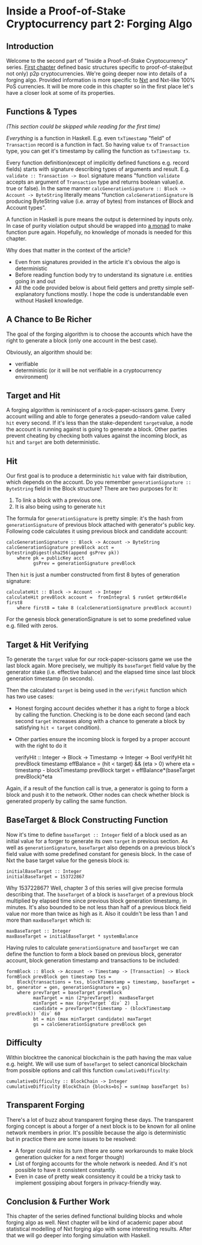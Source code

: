 Inside a Proof-of-Stake Cryptocurrency part 2: Forging Algo
============================================================

Introduction
--------------

Welcome to the second part of "Inside a Proof-of-Stake Cryptocurrency" series.
[First chapter](http://chepurnoy.org/blog/2014/10/inside-a-proof-of-stake-cryptocurrency-part-1/) defined basic
structures specific to proof-of-stake(but not only) p2p cryptocurrencies.
We're going deeper now into details of a forging algo. Provided information is more specific to
[Nxt](http://nxt.org/) and Nxt-like 100% PoS currencies. It will be more code in this chapter so in the first place
let's have a closer look at some of its properties.


Functions & Types
------------------

_(This section could be skipped while reading for the first time)_

_Everything_ is a function in Haskell. E.g. even `txTimestamp` "field" of `Transaction` record is a function in fact.
So having value `tx` of `Transaction` type, you can get it's timestamp by calling the function as `txTimestamp tx`.

Every function definition(except of implicitly defined functions e.g. record fields) starts with signature describing
types of arguments and result. E.g. `validate :: Transaction -> Bool` signature means "function `validate` accepts
an argument of `Transaction` type and returns boolean value(i.e. true or false). In the same manner `calcGenerationSignature :: Block -> Account -> ByteString`
literally means "function `calcGenerationSignature` is producing ByteString value (i.e. array of bytes) from instances of Block and Account types".

A function in Haskell is pure means the output is determined by inputs only. In case of purity violation output
should be wrapped into [a monad](http://www.haskell.org/haskellwiki/Monad) to make function pure again.
Hopefully, no knowledge of monads is needed for this chapter.

Why does that matter in the context of the article?

* Even from signatures provided in the article it's obvious the algo is deterministic
* Before reading function body try to understand its signature i.e. entities going in and out
* All the code provided below is about field getters and pretty simple self-explanatory functions mostly. I hope the code
 is understandable even without Haskell knowledge.


A Chance to Be Richer
----------------------

The goal of the forging algorithm is to choose the accounts which have the right to generate a block (only one account in the best case).

Obviously, an algorithm should be:

* verifiable
* deterministic (or it will be not verifiable in a cryptocurrency environment)


Target and Hit
---------------

A forging algorithm is reminiscent of a rock-paper-scissors game. Every account willing and able to forge generates a pseudo-random value called `hit` every second.
If it's less than the stake-dependent `target`value, a node the account is running against is going to generate a block.
Other parties prevent cheating by checking both values against the incoming block, as `hit` and `target` are both
deterministic.


Hit
---

Our first goal is to produce a deterministic `hit` value with fair distribution, which depends on the account.
Do you remember `generationSignature :: ByteString` field in the Block structure? There are two purposes for it:

1. To link a block with a previous one.
2. It is also being using to generate `hit`

The formula for `generationSignature` is pretty simple: it's the hash from `generationSignature` of previous block
attached with generator's public key. Following code calculates it using previous block and candidate account:


    calcGenerationSignature :: Block -> Account -> ByteString
    calcGenerationSignature prevBlock acct = bytestringDigest(sha256(append gsPrev pk))
        where pk = publicKey acct
              gsPrev = generationSignature prevBlock

Then `hit` is just a number constructed from first 8 bytes of generation signature:

    calculateHit :: Block -> Account -> Integer
    calculateHit prevBlock account =  fromIntegral $ runGet getWord64le first8
        where first8 = take 8 (calcGenerationSignature prevBlock account)

For the genesis block generationSignature is set to some predefined value e.g. filled with zeros.


Target & Hit Verifying
----------------------

To generate the `target` value for our rock-paper-scissors game we use the last block again. More precisely,
we multiply its `baseTarget` field value by the generator stake (i.e. effective balance) and the elapsed time
since last block generation timestamp (in seconds). 

Then the calculated `target` is being used in the `verifyHit` function which has
two use cases:

* Honest forging account decides whether it has a right to forge a block by calling the function.
Checking is to be done each second (and each second `target` increases along with a chance to generate a block by
satisfying `hit < target` condition).
* Other parties ensure the incoming block is forged by a proper account with the right to do it

    verifyHit :: Integer -> Block -> Timestamp -> Integer -> Bool
    verifyHit hit prevBlock timestamp effBalance =  (hit < target) && (eta > 0)
        where eta = timestamp - blockTimestamp prevBlock
              target = effBalance*(baseTarget prevBlock)*eta

Again, if a result of the function call is true, a generator is going to form a block and push it to the network.
Other nodes can check whether block is generated properly by calling the same function.


BaseTarget & Block Constructing Function
----------------------------------------

Now it's time to define `baseTarget :: Integer` field of a block used as an initial value for a forger to generate
its own `target` in previous section.
As well as `generationSignature`, `baseTarget` also depends on a previous block's field value
with some predefined constant for genesis block. In the case of Nxt the base target value for the genesis block is:

    initialBaseTarget :: Integer
    initialBaseTarget = 153722867

Why 153722867? Well, chapter 3 of this series will give precise formula describing that. The `baseTarget` of
a block is `baseTarget` of a previous block multiplied by elapsed time since previous block generation timestamp,
in minutes. It's also bounded to be not less than half of a previous block field value nor more than twice as high as it.
Also it couldn't be less than 1 and more than `maxBaseTarget` which is:

    maxBaseTarget :: Integer
    maxBaseTarget = initialBaseTarget * systemBalance

Having rules to calculate `generationSignature` and `baseTarget` we can define the function to form a block based on previous block,
generator account, block generation timestamp and transactions to be included:

    formBlock :: Block -> Account -> Timestamp -> [Transaction] -> Block
    formBlock prevBlock gen timestamp txs =
        Block{transactions = txs, blockTimestamp = timestamp, baseTarget = bt, generator = gen, generationSignature = gs}
        where prevTarget = baseTarget prevBlock
              maxTarget = min (2*prevTarget)  maxBaseTarget
              minTarget = max (prevTarget `div` 2)  1
              candidate = prevTarget*(timestamp - (blockTimestamp prevBlock)) `div` 60
              bt = min (max minTarget candidate) maxTarget
              gs = calcGenerationSignature prevBlock gen


Difficulty
----------------------

Within blocktree the canonical blockchain is the path having the max value e.g. height. We will use sum of `baseTarget`
 to select canonical blockchain from possible options and call this function `cumulativeDifficulty`:

    cumulativeDifficulty :: BlockChain -> Integer
    cumulativeDifficulty BlockChain {blocks=bs} = sum(map baseTarget bs)


Transparent Forging
-------------------

There's a lot of buzz about transparent forging these days. The transparent forging concept is about a forger of
a next block is to be known for all online network members in prior. It's possible because the algo is deterministic
but in practice there are some issues to be resolved:

* A forger could miss its turn (there are some workarounds to make block generation quicker for a next forger though)
* List of forging accounts for the whole network is needed. And it's not possible to have it consistent constantly.
* Even in case of pretty weak consistency it could be a tricky task to implement gossiping about forgers in privacy-friendly
way.



Conclusion & Further Work
--------------------------

This chapter of the series defined functional building blocks and whole forging algo as well.
Next chapter will be kind of academic paper about statistical modelling of Nxt forging algo
with some interesting results. After that we will go deeper into forging simulation with Haskell.